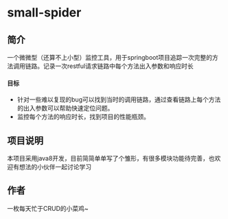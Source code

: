 # small-spider
## 简介
一个微微型（还算不上小型）监控工具，用于springboot项目追踪一次完整的方法调用链路。记录一次restful请求链路中每个方法出入参数和响应时长
#### 目标
* 针对一些难以复现的bug可以找到当时的调用链路，通过查看链路上每个方法的出入参数可以帮助快速定位问题。
* 监控每个方法的响应时长，找到项目的性能瓶颈。

## 项目说明
本项目采用java8开发，目前简简单单写了个雏形，有很多模块功能待完善，也欢迎有想法的小伙伴一起讨论学习

## 作者
一枚每天忙于CRUD的小菜鸡~

